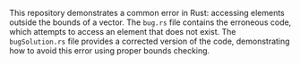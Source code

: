 This repository demonstrates a common error in Rust: accessing elements outside the bounds of a vector. The `bug.rs` file contains the erroneous code, which attempts to access an element that does not exist.  The `bugSolution.rs` file provides a corrected version of the code, demonstrating how to avoid this error using proper bounds checking.